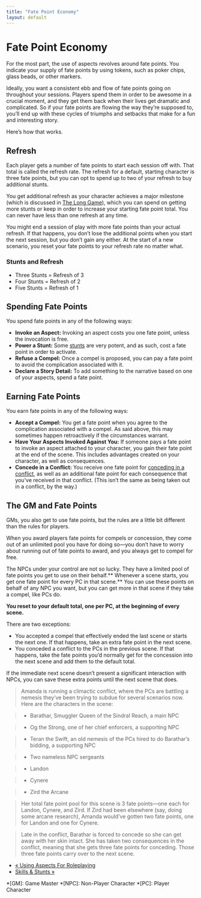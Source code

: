 ```yaml
---
title: "Fate Point Economy"
layout: default
---
```


#  Fate Point Economy

For the most part, the use of aspects revolves around fate points. You
indicate your supply of fate points by using tokens, such as poker chips,
glass beads, or other markers.

Ideally, you want a consistent ebb and flow of fate points going on throughout
your sessions. Players spend them in order to be awesome in a crucial moment,
and they get them back when their lives get dramatic and complicated. So if
your fate points are flowing the way they’re supposed to, you’ll end up with
these cycles of triumphs and setbacks that make for a fun and interesting
story.

Here’s how that works.

## Refresh

Each player gets a number of fate points to start each session off with. That
total is called the refresh rate. The refresh for a default, starting
character is three fate points, but you can opt to spend up to two of your
refresh to buy additional stunts.

You get additional refresh as your character achieves a major milestone (which
is discussed in [The Long Game](../../fate-core/long-game "The Long
Game" )), which you can spend on getting more stunts or keep in order to
increase your starting fate point total. You can never have less than one
refresh at any time.

You might end a session of play with more fate points than your actual
refresh. If that happens, you don’t lose the additional points when you start
the next session, but you don’t gain any either. At the start of a new
scenario, you reset your fate points to your refresh rate no matter what.

### Stunts and Refresh

  * Three Stunts = Refresh of 3
  * Four Stunts = Refresh of 2
  * Five Stunts = Refresh of 1

## Spending Fate Points

You spend fate points in any of the following ways:

  * **Invoke an Aspect:** Invoking an aspect costs you one fate point, unless the invocation is free.
  * **Power a Stunt:** Some [stunts](../../fate-core/building-stunts "Stunts" ) are very potent, and as such, cost a fate point in order to activate.
  * **Refuse a Compel:** Once a compel is proposed, you can pay a fate point to avoid the complication associated with it.
  * **Declare a Story Detail:** To add something to the narrative based on one of your aspects, spend a fate point.

## Earning Fate Points

You earn fate points in any of the following ways:

  * **Accept a Compel:** You get a fate point when you agree to the complication associated with a compel. As said above, this may sometimes happen retroactively if the circumstances warrant.
  * **Have Your Aspects Invoked Against You:** If someone pays a fate point to invoke an aspect attached to your character, you gain their fate point at the end of the scene. This includes advantages created on your character, as well as consequences.
  * **Concede in a Conflict:** You receive one fate point for [conceding in a conflict](../../fate-core/conflicts "Conceding A Conflict" ), as well as an additional fate point for each consequence that you’ve received in that conflict. (This isn’t the same as being taken out in a conflict, by the way.)

## The GM and Fate Points

GMs, you also get to use fate points, but the rules are a little bit different
than the rules for players.

When you award players fate points for compels or concession, they come out of
an unlimited pool you have for doing so—you don’t have to worry about running
out of fate points to award, and you always get to compel for free.

The NPCs under your control are not so lucky. They have a limited pool of fate
points you get to use on their behalf.** Whenever a scene starts, you get one
fate point for every PC in that scene.** You can use these points on behalf of
any NPC you want, but you can get more in that scene if they take a compel,
like PCs do.

**You reset to your default total, one per PC, at the beginning of every scene.**

There are two exceptions:

  * You accepted a compel that effectively ended the last scene or starts the next one. If that happens, take an extra fate point in the next scene.
  * You conceded a conflict to the PCs in the previous scene. If that happens, take the fate points you’d normally get for the concession into the next scene and add them to the default total.

If the immediate next scene doesn’t present a significant interaction with
NPCs, you can save these extra points until the next scene that does.

> Amanda is running a climactic conflict, where the PCs are battling a nemesis
they’ve been trying to subdue for several scenarios now. Here are the
characters in the scene:

>

>   * Barathar, Smuggler Queen of the Sindral Reach, a main NPC

>   * Og the Strong, one of her chief enforcers, a supporting NPC

>   * Teran the Swift, an old nemesis of the PCs hired to do Barathar’s
bidding, a supporting NPC

>   * Two nameless NPC sergeants

>   * Landon

>   * Cynere

>   * Zird the Arcane

>

>

> Her total fate point pool for this scene is 3 fate points—one each for
Landon, Cynere, and Zird. If Zird had been elsewhere (say, doing some arcane
research), Amanda would’ve gotten two fate points, one for Landon and one for
Cynere.

>

> Late in the conflict, Barathar is forced to concede so she can get away with
her skin intact. She has taken two consequences in the conflict, meaning that
she gets three fate points for conceding. Those three fate points carry over
to the next scene.

  * [« Using Aspects For Roleplaying](/fate-srd/fate-core/using-aspects-roleplaying)
  * [Skills &amp; Stunts »](/fate-srd/fate-core/skills-stunts)

  *[GM]: Game Master
  *[NPC]: Non-Player Character
  *[PC]: Player Character

